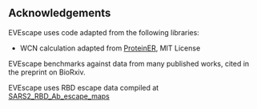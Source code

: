 Acknowledgements
----------------

EVEscape uses code adapted from the following libraries:

* WCN calculation adapted from [ProteinER](https://github.com/clauswilke/proteinER), MIT License


EVEscape benchmarks against data from many published works, cited in the preprint on BioRxiv. 

EVEscape uses RBD escape data compiled at [SARS2_RBD_Ab_escape_maps](https://github.com/jbloomlab/SARS2_RBD_Ab_escape_maps)

